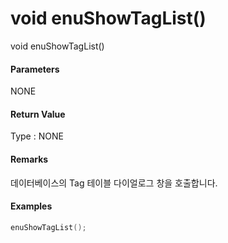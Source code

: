 # void enuShowTagList\(\)

void enuShowTagList\(\)

#### Parameters

NONE

#### Return Value

Type : NONE

#### Remarks

데이터베이스의 Tag 테이블 다이얼로그 창을 호출합니다.

#### Examples

```cpp
enuShowTagList();
```



